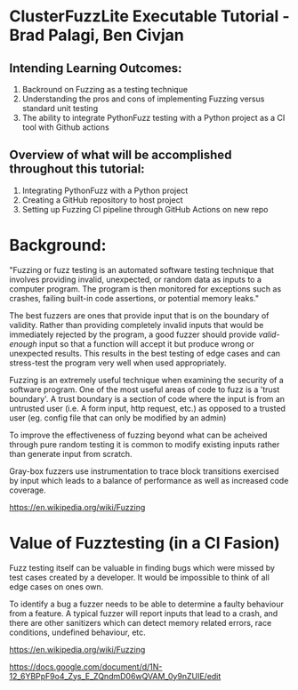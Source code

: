 # ClusterFuzzLite Executable Tutorial - Brad Palagi, Ben Civjan

## Intending Learning Outcomes:
1. Backround on Fuzzing as a testing technique
2. Understanding the pros and cons of implementing Fuzzing versus standard unit testing
3. The ability to integrate PythonFuzz testing with a Python project as a CI tool with Github actions

## Overview of what will be accomplished throughout this tutorial:

1. Integrating PythonFuzz with a Python project
2. Creating a GitHub repository to host project
3. Setting up Fuzzing CI pipeline through GitHub Actions on new repo

# Background:

"Fuzzing or fuzz testing is an automated software testing technique that involves providing invalid, unexpected, or random data as inputs to a computer program. The program is then monitored for exceptions such as crashes, failing built-in code assertions, or potential memory leaks."

The best fuzzers are ones that provide input that is on the boundary of validity. Rather than providing completely invalid inputs that would be immediately rejected by the program, a good fuzzer should provide *valid-enough* input so that a function will accept
it but produce wrong or unexpected results. This results in the best testing of edge cases and can stress-test the program very well
when used appropriately.

Fuzzing is an extremely useful technique when examining the security of a software program. One of the most useful areas of code to
fuzz is a 'trust boundary'. A trust boundary is a section of code where the input is from an untrusted user (i.e. A form input, http request, etc.) as opposed to a trusted user (eg. config file that can only be modified by an admin)

To improve the effectiveness of fuzzing beyond what can be acheived through pure random testing it is common to modify existing inputs rather than generate input from scratch.

Gray-box fuzzers use instrumentation to trace block transitions exercised by input which leads to a balance of performance as well as increased code coverage.

https://en.wikipedia.org/wiki/Fuzzing



# Value of Fuzztesting (in a CI Fasion)

Fuzz testing itself can be valuable in finding bugs which were missed by test cases created by a developer. It would be impossible to think of all edge cases on ones own. 

To identify a bug a fuzzer needs to be able to determine a faulty behaviour from a feature. A typical fuzzer will report inputs that lead to a crash, and there are other sanitizers which can detect memory related errors, race conditions, undefined behaviour, etc.

https://en.wikipedia.org/wiki/Fuzzing



https://docs.google.com/document/d/1N-12_6YBPpF9o4_Zys_E_ZQndmD06wQVAM_0y9nZUIE/edit

